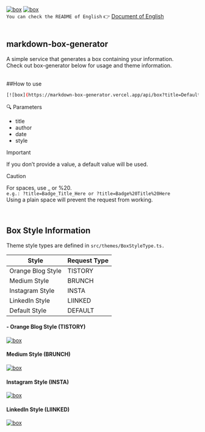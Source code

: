[![box](https://markdown-box-generator.vercel.app/api/box?title=markdown_box_code_👀&author=jongeui)](https://github.com/jongeuni/markdown-box-generator) [![box](https://markdown-box-generator.vercel.app/api/box?title=markdown_box_code_👀_move_title&author=jongeui&style=brunch)](https://github.com/jongeuni/markdown-box-generator)
<br>
`You can check the README of English` 👉 [Document of English](https://github.com/jongeuni/markdown-box-generator/blob/main/README-EN.md)
<br>
<br>


## markdown-box-generator
A simple service that generates a box containing your information.<br>
Check out box-generator below for usage and theme information.

<br>
##How to use

```bash
[![box](https://markdown-box-generator.vercel.app/api/box?title=Default_Title&author=Author&date=2025-7-28&style=default)](https://github.com/jongeuni/markdown-box-generator)
```

🔍 Parameters
- title
- author
- date
- style

> [!IMPORTANT]
> If you don’t provide a value, a default value will be used.

> [!Caution]
> For spaces, use _ or %20.<br>
> `e.g.: ?title=Badge_Title_Here or ?title=Badge%20Title%20Here`<br>
> Using a plain space will prevent the request from working.

<br>

## Box Style Information
Theme style types are defined in `src/themes/BoxStyleType.ts.`


| Style | Request Type |
| ------------- | ------------- |
| Orange Blog Style  | TISTORY |
| Medium Style  | BRUNCH |
| Instagram Style  | INSTA |
| LinkedIn Style  | LIINKED |
| Default Style  | DEFAULT |

#### - Orange Blog Style (TISTORY)
[![box](https://markdown-box-generator.vercel.app/api/box?title=Orange_style&author=Author&date=2025-7-28&style=tistory)](https://github.com/jongeuni/markdown-box-generator)

#### Medium Style (BRUNCH)
[![box](https://markdown-box-generator.vercel.app/api/box?title=Mediu,_style&author=Author&date=2025-7-28&style=brunch)](https://github.com/jongeuni/markdown-box-generator)

#### Instagram Style (INSTA)
[![box](https://markdown-box-generator.vercel.app/api/box?title=Insta_style&author=Author&style=insta)](https://github.com/jongeuni/markdown-box-generator)

#### LinkedIn Style (LIINKED)
[![box](https://markdown-box-generator.vercel.app/api/box?title=Linked_style&author=Author&style=linked)](https://github.com/jongeuni/markdown-box-generator)

